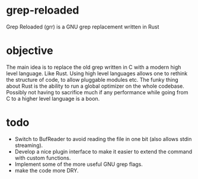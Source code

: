 # grep-reloaded
Grep Reloaded (grr) is a GNU grep replacement written in Rust

# objective
The main idea is to replace the old grep written in C with a modern high level language. Like Rust.
Using high level languages allows one to rethink the structure of code, to allow pluggable modules etc.
The funky thing about Rust is the ability to run a global optimizer on the whole codebase.
Possibly not having to sacrifice much if any performance while going from C to a higher level language is a boon.

# todo
- Switch to BufReader to avoid reading the file in one bit (also allows stdin streaming).
- Develop a nice plugin interface to make it easier to extend the command with custom functions.
- Implement some of the more useful GNU grep flags.
- make the code more DRY.

